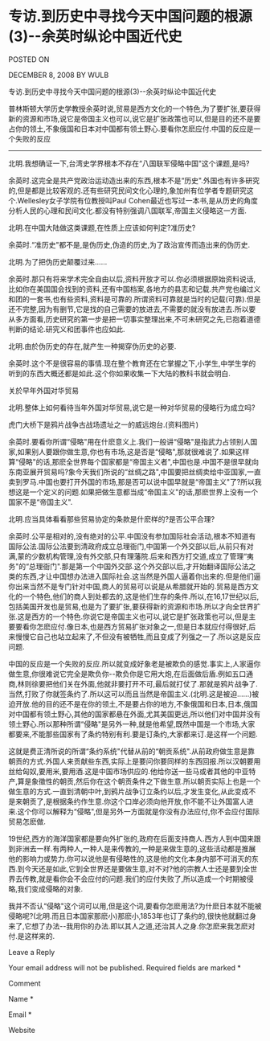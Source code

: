 # 专访.到历史中寻找今天中国问题的根源(3)--余英时纵论中国近代史  
POSTED ON

DECEMBER 8, 2008 BY WULB

专访.到历史中寻找今天中国问题的根源(3)--余英时纵论中国近代史

  普林斯顿大学历史学教授余英时说,贸易是西方文化的一个特色,为了要扩张,要获得新的资源和市场,说它是帝国主义也可以,说它是扩张政策也可以,但是目的还不是要占你的领土,不象俄国和日本对中国都有领土野心.要看你怎麽应付.中国的反应是一个失败的反应

--------------

北明.我想确证一下,台湾史学界根本不存在“八国联军侵略中国"这个课题,是吗?

余英时.这完全是共产党政治运动造出来的东西,根本不是“历史".外国也有许多研究的,但是都是比较客观的.还有些研究民间文化心理的,象加州有位学者专题研究这个.Wellesley女子学院有位教授叫Paul Cohen最近也写过一本书,是从历史的角度分析人民的心理和民间文化.都没有特别强调八国联军,帝国主义侵略这一方面.

北明.在中国大陆做这类课题,在性质上应该如何判定?准历史?

余英时.“准历史"都不是,是伪历史,伪造的历史,为了政治宣传而造出来的伪历史.

北明.为了把伪历史颠覆过来......

余英时.那只有将来学术完全自由以后,资料开放才可以.你必须根据原始资料说话,比如你在美国国会找到的资料,还有中国档案,各地方的县志和记载.共产党也编过义和团的一套书,也有些资料,资料是可靠的.所谓资料可靠就是当时的记载(可靠).但是还不完整,因为有删节,它是找的自己需要的放进去,不需要的就没有放进去.所以要从多方面看,历史研究的第一步是把一切事实整理出来,不可未研究之先,已抱着道德判断的结论.研究义和团事件也应如此.

北明.由於伪历史的存在,就产生一种揭穿伪历史的必要.

余英时.这个不是很容易的事情.现在整个教育还在它掌握之下,小学生,中学生学的听到的东西大概还都是如此.这个你如果收集一下大陆的教科书就会明白.

关於早年外国对华贸易

北明.整体上如何看待当年外国对华贸易,说它是一种对华贸易的侵略行为成立吗?





虎门大桥下是鸦片战争古战场遗址之一的威远炮台.(资料图片)

余英时.要看你所谓“侵略"用在什麽意义上.我们一般讲“侵略"是指武力占领别人国家,如果别人要跟你做生意,你也有市场,这是否是“侵略",那就很难说了.如果这样算“侵略"的话,那麽全世界每个国家都是“帝国主义者",中国也是.中国不是很早就向东南亚展开贸易吗?象今天我们所说的“丝绸之路",中国要把丝绸卖给中亚国家,一直卖到罗马.中国也要打开外国的市场,那是否可以说中国早就是“帝国主义"了?所以我想这是一个定义的问题.如果把做生意都当成“帝国主义"的话,那麽世界上没有一个国家不是“帝国主义".

北明.应当具体看看那些贸易协定的条款是什麽样的?是否公平合理?

余英时.公平是相对的,没有绝对的公平.中国没有参加国际社会活动,根本不知道有国际公法.国际公法要到清政府成立总理衙门,中国第一个外交部以后,从前只有对满,蒙的少数机构管理,没有外交部,只有理藩院.后来和西方打交道,成立了管理“夷务"的“总理衙门".那是第一个中国外交部.这个外交部以后,才开始翻译国际公法之类的东西,才让中国想办法进入国际社会.这当然是外国人逼着你出来的.但是他们逼你出来当然不是专门针对中国,商人的贸易可以说是从希腊就开始的.贸易是西方文化的一个特色,他们的商人到处都去的,这是他们生存的条件.所以,在16,17世纪以后,包括美国开发也是贸易,也是为了要扩张,要获得新的资源和市场.所以才向全世界扩张.这是西方的一个特色.你说它是帝国主义也可以,说它是扩张政策也可以,但是主要要看你怎麽应付.像日本,也是西方贸易扩张对象之一,但是日本就应付得很好,后来慢慢它自己也站立起来了,不但没有被牺牲,而且变成了列强之一了.所以这是反应问题.

中国的反应是一个失败的反应.所以就变成好象老是被欺负的感觉.事实上,人家逼你做生意,你很难说它完全是欺负你--欺负你是它用大炮,在后面做后盾.例如五口通商,林则徐要把他们关在外面,他就非要打开不可,最后就打仗了.那就是鸦片战争了.当然,打败了你就签条约了.所以这可以而且当然是帝国主义.(北明.这是被迫......)被迫开放.他的目的还不是在你的领土,不是要占你的地方,不象俄国和日本,日本,俄国对中国都有领土野心,其他的国家都悬在外面,尤其美国更远,所以他们对中国并没有领土野心.所以那种所谓“侵略"是另外一种,就是他希望,既然中国是一个市场,大家都要来,不能那些国家有了条约特别有利.要是订条约,大家都来订.是这样一个问题.

这就是费正清所说的所谓“条约系统"代替从前的“朝贡系统".从前政府做生意是靠朝贡的方式.外国人来贡献些东西,实际上是要问你要同样的东西回报.所以汉朝要用丝给匈奴,要用米,要用酒.这是中国市场供应的.他给你送一些马或者其他的中亚特产,算是象徵性的朝贡,然后你在这个朝贡条件之下做生意.所以朝贡实际上也是一个做生意的方式.一直到清朝中叶,到鸦片战争订立条约以后,才发生变化,从此变成不是来朝贡了,是根据条约作生意.你这个口岸必须向他开放,你不能不让外国富人进来.这个你可以解释为“侵略",但是另外一方面就是你没有办法应付,你不会应付国际贸易怎麽做.

19世纪,西方的海洋国家都是要向外扩张的,政府在后面支持商人.西方人到中国来跟到非洲去一样.有两种人,一种人是来传教的,一种是来做生意的,这些活动都是推展他的影响力或势力.你可以说他是有侵略性的,这是他的文化本身内部不可消灭的东西.到今天还是如此,它到全世界还是要做生意,对不对?他的宗教人士还是要到全世界去传教,就是看你会不会应付的问题.我们的应付失败了,所以造成一个时期被侵略,我们变成侵略的对象.

我并不否认“侵略"这个词可以用,但是这个词,要看你怎麽用法?为什麽日本就不能被侵略呢?(北明.而且日本国家那麽小)那麽小,1853年也订了条约的,很快他就翻过身来了,它想了办法--我用你的办法.即以其人之道,还治其人之身.你怎麽来我怎麽对付.是这样来的.

Leave a Reply

Your email address will not be published. Required fields are marked *

Comment

Name *

Email *

Website